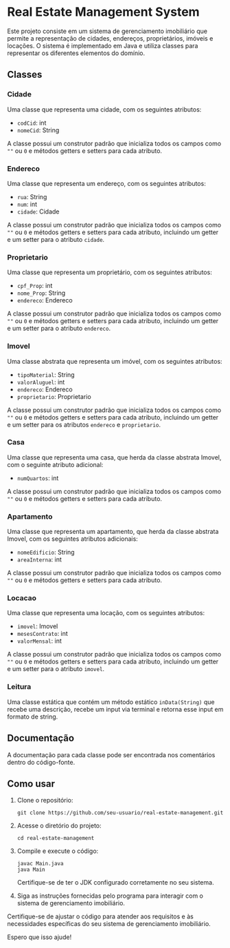 # Real Estate Management System

Este projeto consiste em um sistema de gerenciamento imobiliário que permite a representação de cidades, endereços, proprietários, imóveis e locações. O sistema é implementado em Java e utiliza classes para representar os diferentes elementos do domínio.

## Classes

### Cidade

Uma classe que representa uma cidade, com os seguintes atributos:

- `codCid`: int
- `nomeCid`: String

A classe possui um construtor padrão que inicializa todos os campos como `""` ou `0` e métodos getters e setters para cada atributo.

### Endereco

Uma classe que representa um endereço, com os seguintes atributos:

- `rua`: String
- `num`: int
- `cidade`: Cidade

A classe possui um construtor padrão que inicializa todos os campos como `""` ou `0` e métodos getters e setters para cada atributo, incluindo um getter e um setter para o atributo `cidade`.

### Proprietario

Uma classe que representa um proprietário, com os seguintes atributos:

- `cpf_Prop`: int
- `nome_Prop`: String
- `endereco`: Endereco

A classe possui um construtor padrão que inicializa todos os campos como `""` ou `0` e métodos getters e setters para cada atributo, incluindo um getter e um setter para o atributo `endereco`.

### Imovel

Uma classe abstrata que representa um imóvel, com os seguintes atributos:

- `tipoMaterial`: String
- `valorAluguel`: int
- `endereco`: Endereco
- `proprietario`: Proprietario

A classe possui um construtor padrão que inicializa todos os campos como `""` ou `0` e métodos getters e setters para cada atributo, incluindo um getter e um setter para os atributos `endereco` e `proprietario`.

### Casa

Uma classe que representa uma casa, que herda da classe abstrata Imovel, com o seguinte atributo adicional:

- `numQuartos`: int

A classe possui um construtor padrão que inicializa todos os campos como `""` ou `0` e métodos getters e setters para cada atributo.

### Apartamento

Uma classe que representa um apartamento, que herda da classe abstrata Imovel, com os seguintes atributos adicionais:

- `nomeEdificio`: String
- `areaInterna`: int

A classe possui um construtor padrão que inicializa todos os campos como `""` ou `0` e métodos getters e setters para cada atributo.

### Locacao

Uma classe que representa uma locação, com os seguintes atributos:

- `imovel`: Imovel
- `mesesContrato`: int
- `valorMensal`: int

A classe possui um construtor padrão que inicializa todos os campos como `""` ou `0` e métodos getters e setters para cada atributo, incluindo um getter e um setter para o atributo `imovel`.

### Leitura

Uma classe estática que contém um método estático `inData(String)` que recebe uma descrição, recebe um input via terminal e retorna esse input em formato de string.

## Documentação

A documentação para cada classe pode ser encontrada nos comentários dentro do código-fonte.

## Como usar

1. Clone o repositório:

   ```shell
   git clone https://github.com/seu-usuario/real-estate-management.git
   ```

2. Acesse o diretório do projeto:

   ```shell
   cd real-estate-management
   ```

3. Compile e execute o código:

   ```shell
   javac Main.java
   java Main
   ```

   Certifique-se de ter o JDK configurado corretamente no seu sistema.

4. Siga as instruções fornecidas pelo programa para interagir com o sistema de gerenciamento imobiliário.

Certifique-se de ajustar o código para atender aos requisitos e às necessidades específicas do seu sistema de gerenciamento imobiliário.

Espero que isso ajude!
